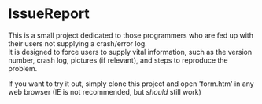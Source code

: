 # IssueReport

This is a small project dedicated to those programmers who are fed up with their users not supplying a crash/error log.  
It is designed to force users to supply vital information, such as the version number, crash log, pictures (if relevant), and steps to reproduce the problem.

If you want to try it out, simply clone this project and open 'form.htm' in any web browser (IE is not recommended, but _should_ still work)
